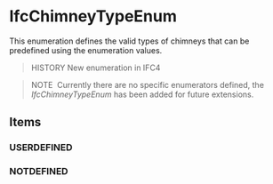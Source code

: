 # IfcChimneyTypeEnum

This enumeration defines the valid types of chimneys that can be predefined using the enumeration values.

> HISTORY  New enumeration in IFC4

> NOTE  Currently there are no specific enumerators defined, the _IfcChimneyTypeEnum_ has been added for future extensions.

## Items

### USERDEFINED


### NOTDEFINED

